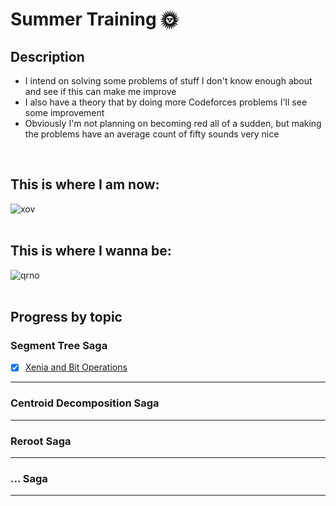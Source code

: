 # Summer Training 🌞

## Description
- I intend on solving some problems of stuff I don't know enough about and see if this can make me improve
- I also have a theory that by doing more Codeforces problems I'll see some improvement
- Obviously I'm not planning on becoming red all of a sudden, but making the problems have an average count of fifty sounds very nice
<br>

## **This is where I am now:**
![xov](https://github.com/ricaxov/xov/assets/103327245/26434b44-72b2-42b0-bc7b-3cbd052040be)
<br><br>

## **This is where I wanna be:**
![qrno](https://github.com/ricaxov/xov/assets/103327245/4e97f3e3-cc88-41c6-a471-988d824d8778)
<br><br>

## Progress by topic

### Segment Tree Saga
- [X] [Xenia and Bit Operations](https://codeforces.com/contest/339/problem/D)
---

### Centroid Decomposition Saga
---

### Reroot Saga
---

### ... Saga
---
